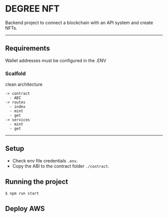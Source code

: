 <!-- @format -->

# DEGREE NFT

Backend project to connect a blockchain with an API system and create NFTs.

---

## Requirements

Wallet addresses must be configured in the .ENV

### Scalfold

clean architecture

```
-> contract
  - ABI
-> routes
  - index
  - mint
  - get
-> services
  - mint
  - get
```

---

## Setup

- Check env file credentials `.env`.
- Copy the ABI to the contract folder `./contract`.

## Running the project

    $ npm run start

## Deploy AWS
